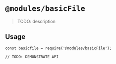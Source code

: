 # `@modules/basicFile`

> TODO: description

## Usage

```
const basicfile = require('@modules/basicFile');

// TODO: DEMONSTRATE API
```
